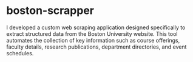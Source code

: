 # boston-scrapper
I developed a custom web scraping application designed specifically to extract structured data from the Boston University website. This tool automates the collection of key information such as course offerings, faculty details, research publications, department directories, and event schedules.

